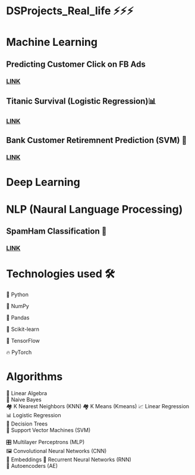 # DSProjects_Real_life ⚡️⚡️⚡️


# Machine Learning

## Predicting Customer Click on FB Ads 
### [LINK](https://github.com/ayoub-berdeddouch/DSProjects_Real_life/blob/master/Predict_CustomerClicks_onFB_ads.ipynb)

## Titanic Survival (Logistic Regression)📊
### [LINK](https://github.com/ayoub-berdeddouch/DSProjects_Real_life/blob/master/TitanicSurvival_LogisticRegression.ipynb)

## Bank Customer Retiremnent Prediction (SVM) 🦺
### [LINK](https://github.com/ayoub-berdeddouch/DSProjects_Real_life/blob/master/Bank_CustomerRetirementPrediction_Using_SVM.ipynb)

# Deep Learning


# NLP (Naural Language Processing)

## SpamHam Classification  📖
### [LINK](https://github.com/ayoub-berdeddouch/DSProjects_Real_life/blob/master/Spam_Ham_Classification.ipynb)



# Technologies used 🛠️


🐍 Python

🔢 NumPy

🐼 Pandas

🧬 Scikit-learn

🌊 TensorFlow

🔥 PyTorch

# Algorithms

🧮 Linear Algebra	
👶 Naive Bayes	
🏘 K Nearest Neighbors (KNN)
🏘 K Means (Kmeans)
📈 Linear Regression	
📊 Logistic Regression	
🌳 Decision Trees	
🦺 Support Vector Machines (SVM)

🎛 Multilayer Perceptrons (MLP)	
🖼 Convolutional Neural Networks (CNN)	
👑 Embeddings
📗 Recurrent Neural Networks (RNN)	
🔮 Autoencoders (AE)	

